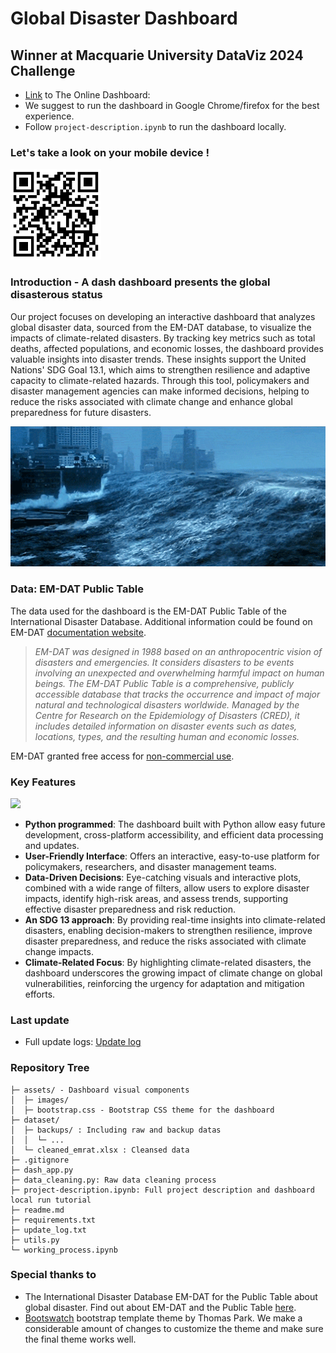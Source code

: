 # Global Disaster Dashboard
## Winner at Macquarie University DataViz 2024 Challenge

- [Link](https://sdgdashboard.masonphung.com) to The Online Dashboard: 
- We suggest to run the dashboard in Google Chrome/firefox for the best experience.
- Follow `project-description.ipynb` to run the dashboard locally.

### Let's take a look on your mobile device !

<img src="assets/images/teamA-dashboard-QR.png" width="145">

### Introduction - A dash dashboard presents the global disasterous status
Our project focuses on developing an interactive dashboard that analyzes global disaster data, sourced from the EM-DAT database, to visualize the impacts of climate-related disasters. By tracking key metrics such as total deaths, affected populations, and economic losses, the dashboard provides valuable insights into disaster trends. These insights support the United Nations' SDG Goal 13.1, which aims to strengthen resilience and adaptive capacity to climate-related hazards. Through this tool, policymakers and disaster management agencies can make informed decisions, helping to reduce the risks associated with climate change and enhance global preparedness for future disasters.

<img src="assets/images/tsunami-icegif-9.gif" width="990">


### Data: EM-DAT Public Table
The data used for the dashboard is the EM-DAT Public Table of the International Disaster Database. Additional information could be found on EM-DAT [documentation website](https://doc.emdat.be/docs/data-structure-and-content/general-definitions-and-concepts/).

> *EM-DAT was designed in 1988 based on an anthropocentric vision of disasters and emergencies. It considers disasters to be events involving an unexpected and overwhelming harmful impact on human beings.*
    *The EM-DAT Public Table is a comprehensive, publicly accessible database that tracks the occurrence and impact of major natural and technological disasters worldwide. Managed by the Centre for Research on the Epidemiology of Disasters (CRED), it includes detailed information on disaster events such as dates, locations, types, and the resulting human and economic losses.*

EM-DAT granted free access for [non-commercial use](https://doc.emdat.be/docs/legal/terms-of-use/).

### Key Features

![](assets/images/dashboard_cap.jpg)

- **Python programmed**: The dashboard built with Python allow easy future development, cross-platform accessibility, and efficient data processing and updates.  
- **User-Friendly Interface**: Offers an interactive, easy-to-use platform for policymakers, researchers, and disaster management teams.
- **Data-Driven Decisions**:  Eye-catching visuals and interactive plots, combined with a wide range of filters, allow users to explore disaster impacts, identify high-risk areas, and assess trends, supporting effective disaster preparedness and risk reduction.
- **An SDG 13 approach**: By providing real-time insights into climate-related disasters, enabling decision-makers to strengthen resilience, improve disaster preparedness, and reduce the risks associated with climate change impacts.
- **Climate-Related Focus**: By highlighting climate-related disasters, the dashboard underscores the growing impact of climate change on global vulnerabilities, reinforcing the urgency for adaptation and mitigation efforts.

### Last update
- Full update logs: [Update log](/update_log.txt)

### Repository Tree  
    ├─ assets/ - Dashboard visual components
    │  ├─ images/
    │  ├─ bootstrap.css - Bootstrap CSS theme for the dashboard
    ├─ dataset/
    │  ├─ backups/ : Including raw and backup datas
    │  │  └─ ...
    │  └─ cleaned_emrat.xlsx : Cleansed data
    ├─ .gitignore
    ├─ dash_app.py
    ├─ data_cleaning.py: Raw data cleaning process
    ├─ project-description.ipynb: Full project description and dashboard local run tutorial
    ├─ readme.md
    ├─ requirements.txt
    ├─ update_log.txt
    ├─ utils.py
    └─ working_process.ipynb

### Special thanks to
- The International Disaster Database EM-DAT for the Public Table about global disaster. Find out about EM-DAT and the Public Table [here](https://doc.emdat.be/docs/data-structure-and-content/emdat-public-table/).
- [Bootswatch](https://bootswatch.com) bootstrap template theme by Thomas Park. We make a considerable amount of changes to customize the theme and make sure the final theme works well.

